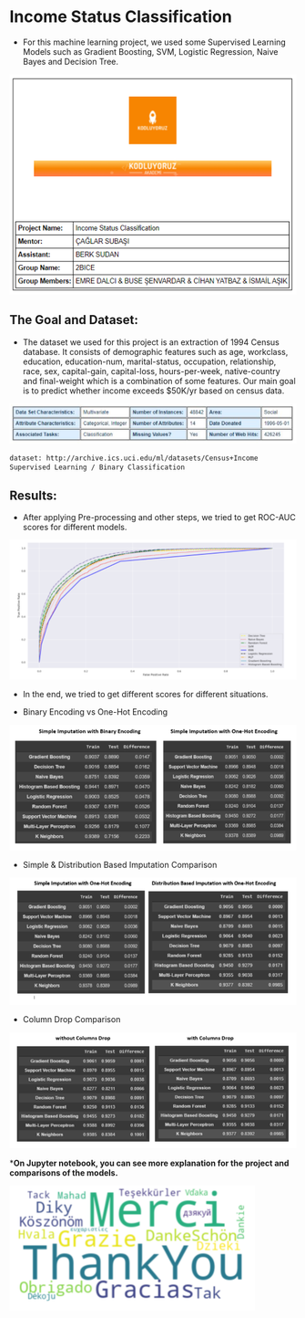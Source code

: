 # Income Status Classification

* For this machine learning project, we used some Supervised Learning Models such as Gradient Boosting, SVM, Logistic Regression, Naive Bayes and Decision Tree.


![About Us](images/about.PNG?raw=true "About Us")






##  **The Goal and Dataset:**
* The dataset we used for this project is an extraction of 1994 Census database. It consists of demographic features such as age, workclass, education, education-num, marital-status, occupation, relationship, race, sex, capital-gain, capital-loss, hours-per-week, native-country and final-weight which is a combination of some features. Our main goal is to predict whether income exceeds $50K/yr based on census data.



![Dataset](images/dataset.PNG?raw=true "Dataset")



	dataset: http://archive.ics.uci.edu/ml/datasets/Census+Income 
	Supervised Learning / Binary Classification				
	


## **Results:**

* After applying Pre-processing and other steps, we tried to get ROC-AUC scores for different models.


![Roc-Auc Compression for Different Models](images/roc-auc_comparison.PNG?raw=true "dataset")



* In the end, we tried to get different scores for different situations.

* Binary Encoding vs One-Hot Encoding

![Binary Encoding vs One-Hot Encoding](images/Binary_Encoding_vs_One-Hot_Encoding.PNG?raw=true "dataset")


* Simple & Distribution Based Imputation Comparison

![Simple & Distribution Based Imputation Comparison](images/Simple_vs_Distribution_Based_Imputation_Comparison.PNG?raw=true "dataset")



* Column Drop Comparison

![Column Drop Comparison](images/Column_Drop_Comparison.PNG?raw=true "dataset")







***On Jupyter notebook, you can see more explanation for the project and comparisons of the models.**


![Thank You](images/thanks.PNG?raw=true "dataset")

	
	
	
	

